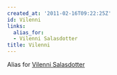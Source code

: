 ```yaml
---
created_at: '2011-02-16T09:22:25Z'
id: Vilenni
links:
  alias_for:
  - Vilenni Salasdotter
title: Vilenni
---
```


Alias for [Vilenni Salasdotter]

  [Vilenni Salasdotter]: Vilenni_Salasdotter